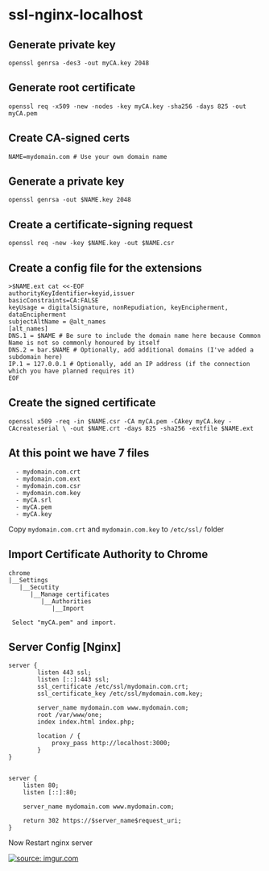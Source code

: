 # ssl-nginx-localhost

Generate private key
--------------------
    openssl genrsa -des3 -out myCA.key 2048
    
Generate root certificate
------------------------------
    openssl req -x509 -new -nodes -key myCA.key -sha256 -days 825 -out myCA.pem

Create CA-signed certs
----------------------

    NAME=mydomain.com # Use your own domain name
    
Generate a private key
----------------------
    openssl genrsa -out $NAME.key 2048
    
Create a certificate-signing request
------------------------------------------
    openssl req -new -key $NAME.key -out $NAME.csr
    
Create a config file for the extensions
---------------------------------------
  ```
  >$NAME.ext cat <<-EOF
  authorityKeyIdentifier=keyid,issuer
  basicConstraints=CA:FALSE
  keyUsage = digitalSignature, nonRepudiation, keyEncipherment, dataEncipherment
  subjectAltName = @alt_names
  [alt_names]
  DNS.1 = $NAME # Be sure to include the domain name here because Common Name is not so commonly honoured by itself
  DNS.2 = bar.$NAME # Optionally, add additional domains (I've added a subdomain here)
  IP.1 = 127.0.0.1 # Optionally, add an IP address (if the connection which you have planned requires it)
  EOF
  ```
Create the signed certificate
---------------------------------
    openssl x509 -req -in $NAME.csr -CA myCA.pem -CAkey myCA.key -CAcreateserial \ -out $NAME.crt -days 825 -sha256 -extfile $NAME.ext
    
At this point we have 7 files
-------------------------------
```
  - mydomain.com.crt
  - mydomain.com.ext
  - mydomain.com.csr
  - mydomain.com.key
  - myCA.srl
  - myCA.pem
  - myCA.key
  ```
Copy `mydomain.com.crt` and `mydomain.com.key` to `/etc/ssl/` folder

Import Certificate Authority to Chrome
---------------------------------------
```
chrome
|__Settings
   |__Secutity
      |__Manage certificates
         |__Authorities
            |__Import
            
 Select "myCA.pem" and import.
 ```
    
Server Config [Nginx]
---------------------------
```
server {
        listen 443 ssl;
        listen [::]:443 ssl;
        ssl_certificate /etc/ssl/mydomain.com.crt;
        ssl_certificate_key /etc/ssl/mydomain.com.key;

        server_name mydomain.com www.mydomain.com;
        root /var/www/one;
        index index.html index.php;

        location / {
            proxy_pass http://localhost:3000;
        }
}


server {
    listen 80;
    listen [::]:80;

    server_name mydomain.com www.mydomain.com;

    return 302 https://$server_name$request_uri;
}
```
Now Restart nginx server

<a href="https://i.imgur.com/RC3rSmI.png"><img src="https://i.imgur.com/RC3rSmI.png" title="source: imgur.com" /></a><br/><br/>
